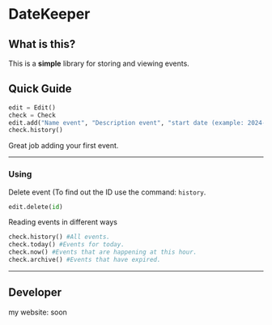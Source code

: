 # DateKeeper 

## What is this? 
This is a **simple** library for storing and viewing events.

## Quick Guide 
```python
edit = Edit()
check = Check
edit.add("Name event", "Description event", "start date (example: 2024-10-28 10:00)", "end date(example: 2024-10-30 20:00)")
check.history()
```
Great job adding your first event. 

---

### Using
Delete event (To find out the ID use the command: `history`. 
```python
edit.delete(id)
```
Reading events in different ways
```python
check.history() #All events.
check.today() #Events for today.
check.now() #Events that are happening at this hour.
check.archive() #Events that have expired.
```
---
## Developer 
my website: soon
